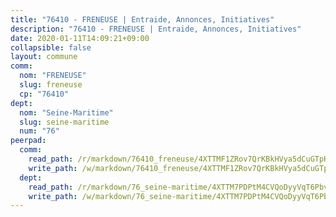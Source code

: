 ```yaml
---
title: "76410 - FRENEUSE | Entraide, Annonces, Initiatives"
description: "76410 - FRENEUSE | Entraide, Annonces, Initiatives"
date: 2020-01-11T14:09:21+09:00
collapsible: false
layout: commune
comm:
  nom: "FRENEUSE"
  slug: freneuse
  cp: "76410"
dept:
  nom: "Seine-Maritime"
  slug: seine-maritime
  num: "76"
peerpad:
  comm:
    read_path: /r/markdown/76410_freneuse/4XTTMF1ZRov7QrKBkHVya5dCuGTpHL4y3rLKj2Y4fQukHtvFf
    write_path: /w/markdown/76410_freneuse/4XTTMF1ZRov7QrKBkHVya5dCuGTpHL4y3rLKj2Y4fQukHtvFf-K3TgTsTQYTL1VTMZXqdvhL6kVu544jHSTvubXAronoGzXWKK6zZkBtMET6ZA19d38R3w8WHCdvdCxJT9Qf7BEkxdoLuxPohWYV2B1APbAkqx526dZ9kD7cswbmA9Http9QsejqeV
  dept:
    read_path: /r/markdown/76_seine-maritime/4XTTM7PDPtM4CVQoDyyVqT6Pbvj1SVtndpXJdTDsc7xwdMTdt
    write_path: /w/markdown/76_seine-maritime/4XTTM7PDPtM4CVQoDyyVqT6Pbvj1SVtndpXJdTDsc7xwdMTdt-K3TgUmo7Qwp8ZQz8qKFjC8WCY27ypEpX2c8BXeSV9rrPY1zRZn2SrYwkBXF8VnHkcepiXsccFfKHYuT2JNgSMXxLRaUGRu6o5B3BB15nZxEho97cTz3yC4eRTX4hZM1hcyAZrn8r
---
```


